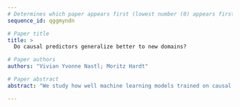 ```yaml
--- 
# Determines which paper appears first (lowest number (0) appears first)
sequence_id: qggmyndn

# Paper title 
title: >
  Do causal predictors generalize better to new domains?

# Paper authors 
authors: "Vivian Yvonne Nastl; Moritz Hardt"

# Paper abstract 
abstract: "We study how well machine learning models trained on causal features generalize across domains. We consider 16 prediction tasks on tabular datasets covering applications in health, employment, education, social benefits, and politics. Each dataset comes with multiple domains, allowing us to test how well a model trained in one domain performs in another. For each prediction task, we select features that have a causal influence on the target of prediction. Our goal is to test the hypothesis that models trained on causal features generalize better across domains. Without exception, we find that predictors using all available features, regardless of causality, have better in-domain and out-of-domain accuracy than predictors using causal features. Moreover, even the absolute drop in accuracy from one domain to the other is no better for causal predictors than for models that use all features.  In addition, we show that recent causal machine learning methods for domain generalization do not perform better in our evaluation than standard predictors trained on the set of causal features. Likewise, causal discovery algorithms either fail to run or select causal variables that perform no better than our selection. Extensive robustness checks confirm that our findings are stable under variable misclassification."

--- 
```

